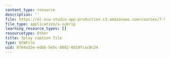 ```yaml
---
content_type: resource
description: ''
file: https://ol-ocw-studio-app-production.s3.amazonaws.com/courses/7-91j-foundations-of-computational-and-systems-biology-spring-2014/0764a15eedbb5e5c88820d19fcac0c24_RBPcKbEvK3U.vtt
file_type: application/x-subrip
learning_resource_types: []
resourcetype: Other
title: 3play caption file
type: OCWFile
uid: 0764a15e-edbb-5e5c-8882-0d19fcac0c24
---
```

